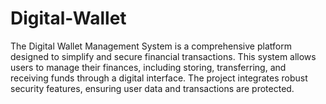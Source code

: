 # Digital-Wallet
The Digital Wallet Management System is a comprehensive platform designed to simplify and secure financial transactions. This system allows users to manage their finances, including storing, transferring, and receiving funds through a digital interface. The project integrates robust security features, ensuring user data and transactions are protected.
